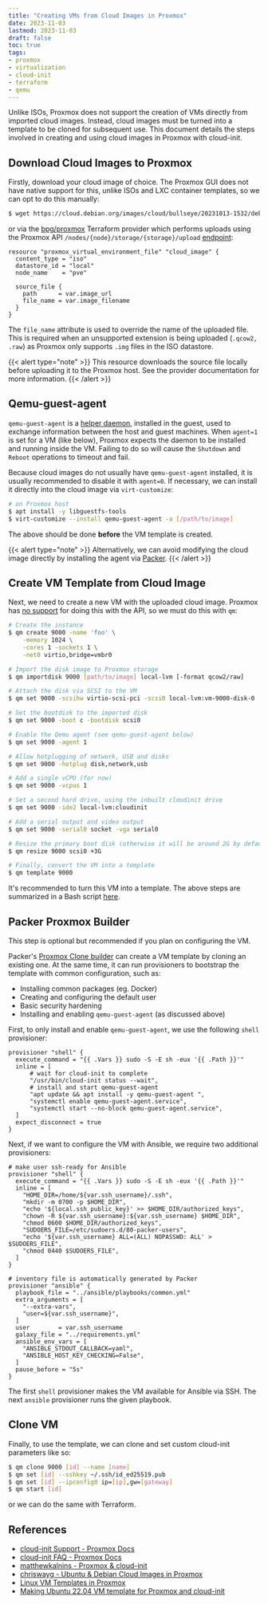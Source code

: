 ```yaml
---
title: "Creating VMs from Cloud Images in Proxmox"
date: 2023-11-03
lastmod: 2023-11-03
draft: false
toc: true
tags:
- proxmox
- virtualization
- cloud-init
- terraform
- qemu
---
```


Unlike ISOs, Proxmox does not support the creation of VMs directly from imported
cloud images. Instead, cloud images must be turned into a template to be cloned
for subsequent use. This document details the steps involved in creating and
using cloud images in Proxmox with cloud-init.

## Download Cloud Images to Proxmox

Firstly, download your cloud image of choice. The Proxmox GUI does not
have native support for this, unlike ISOs and LXC container templates, so we can
opt to do this manually:

```bash
$ wget https://cloud.debian.org/images/cloud/bullseye/20231013-1532/debian-11-generic-amd64-20231013-1532.qcow2 -O [path/to/image]
```

or via the
[bpg/proxmox](https://registry.terraform.io/providers/bpg/proxmox/latest/docs)
Terraform provider which performs uploads using the Proxmox
API `/nodes/{node}/storage/{storage}/upload`
[endpoint](https://pve.proxmox.com/pve-docs/api-viewer/index.html#/nodes/{node}/storage/{storage}/upload):

```hcl
resource "proxmox_virtual_environment_file" "cloud_image" {
  content_type = "iso"
  datastore_id = "local"
  node_name    = "pve"

  source_file {
    path      = var.image_url
    file_name = var.image_filename
  }
}
```

The `file_name` attribute is used to override the name of the uploaded file.
This is required when an unsupported extension is being uploaded (`.qcow2,
.raw`) as Proxmox only supports `.img` files in the ISO datastore.

{{< alert type="note" >}}
This resource downloads the source file locally before uploading it
to the Proxmox host. See the provider documentation for more information.
{{< /alert >}}

## Qemu-guest-agent

`qemu-guest-agent` is a [helper
daemon](https://pve.proxmox.com/wiki/Qemu-guest-agent), installed in the guest,
used to exchange information between the host and guest machines. When `agent=1`
is set for a VM (like below), Proxmox expects the daemon to be installed and
running inside the VM. Failing to do so will cause the `Shutdown` and `Reboot`
operations to timeout and fail.

Because cloud images do not usually have `qemu-guest-agent` installed, it is
usually recommended to disable it with `agent=0`. If necessary, we can install
it directly into the cloud image via `virt-customize`:

```bash
# on Proxmox host
$ apt install -y libguestfs-tools
$ virt-customize --install qemu-guest-agent -a [/path/to/image]
```

The above should be done **before** the VM template is created.

{{< alert type="note" >}}
Alternatively, we can avoid modifying the cloud image directly by installing the
agent via [Packer](#packer-proxmox-builder).
{{< /alert >}}

## Create VM Template from Cloud Image

Next, we need to create a new VM with the uploaded cloud image. Proxmox has [no
support](https://bugzilla.proxmox.com/show_bug.cgi?id=4141) for doing this with
the API, so we must do this with `qm`:

```bash
# Create the instance
$ qm create 9000 -name 'foo' \
    -memory 1024 \
    -cores 1 -sockets 1 \
    -net0 virtio,bridge=vmbr0

# Import the disk image to Proxmox storage
$ qm importdisk 9000 [path/to/image] local-lvm [-format qcow2/raw]

# Attach the disk via SCSI to the VM
$ qm set 9000 -scsihw virtio-scsi-pci -scsi0 local-lvm:vm-9000-disk-0

# Set the bootdisk to the imported disk
$ qm set 9000 -boot c -bootdisk scsi0

# Enable the Qemu agent (see qemu-guest-agent below)
$ qm set 9000 -agent 1

# Allow hotplugging of network, USB and disks
$ qm set 9000 -hotplug disk,network,usb

# Add a single vCPU (for now)
$ qm set 9000 -vcpus 1

# Set a second hard drive, using the inbuilt cloudinit drive
$ qm set 9000 -ide2 local-lvm:cloudinit

# Add a serial output and video output
$ qm set 9000 -serial0 socket -vga serial0

# Resize the primary boot disk (otherwise it will be around 2G by default)
$ qm resize 9000 scsi0 +3G

# Finally, convert the VM into a template
$ qm template 9000
```

It's recommended to turn this VM into a template. The above steps are
summarized in a Bash script
[here](https://github.com/kencx/homelab/blob/master/bin/import-cloud-image).

## Packer Proxmox Builder

This step is optional but recommended if you plan on configuring the
VM.

Packer's [Proxmox Clone
builder](https://developer.hashicorp.com/packer/integrations/hashicorp/proxmox/latest/components/builder/clone)
can create a VM template by cloning an existing one. At the same time, it can
run provisioners to bootstrap the template with common configuration, such as:

- Installing common packages (eg. Docker)
- Creating and configuring the default user
- Basic security hardening
- Installing and enabling `qemu-guest-agent` (as discussed above)

First, to only install and enable `qemu-guest-agent`, we use the following
`shell` provisioner:

```hcl
provisioner "shell" {
  execute_command = "{{ .Vars }} sudo -S -E sh -eux '{{ .Path }}'"
  inline = [
      # wait for cloud-init to complete
      "/usr/bin/cloud-init status --wait",
      # install and start qemu-guest-agent
      "apt update && apt install -y qemu-guest-agent ",
      "systemctl enable qemu-guest-agent.service",
      "systemctl start --no-block qemu-guest-agent.service",
  ]
  expect_disconnect = true
}
```

Next, if we want to configure the VM with Ansible, we require two additional
provisioners:

```hcl
# make user ssh-ready for Ansible
provisioner "shell" {
  execute_command = "{{ .Vars }} sudo -S -E sh -eux '{{ .Path }}'"
  inline = [
    "HOME_DIR=/home/${var.ssh_username}/.ssh",
    "mkdir -m 0700 -p $HOME_DIR",
    "echo '${local.ssh_public_key}' >> $HOME_DIR/authorized_keys",
    "chown -R ${var.ssh_username}:${var.ssh_username} $HOME_DIR",
    "chmod 0600 $HOME_DIR/authorized_keys",
    "SUDOERS_FILE=/etc/sudoers.d/80-packer-users",
    "echo '${var.ssh_username} ALL=(ALL) NOPASSWD: ALL' > $SUDOERS_FILE",
    "chmod 0440 $SUDOERS_FILE",
  ]
}

# inventory file is automatically generated by Packer
provisioner "ansible" {
  playbook_file = "../ansible/playbooks/common.yml"
  extra_arguments = [
    "--extra-vars",
    "user=${var.ssh_username}",
  ]
  user        = var.ssh_username
  galaxy_file = "../requirements.yml"
  ansible_env_vars = [
    "ANSIBLE_STDOUT_CALLBACK=yaml",
    "ANSIBLE_HOST_KEY_CHECKING=False",
  ]
  pause_before = "5s"
}
```

The first `shell` provisioner makes the VM available for Ansible via SSH. The
next `ansible` provisioner runs the given playbook.


## Clone VM

Finally, to use the template, we can clone and set custom cloud-init parameters like so:

```bash
$ qm clone 9000 [id] --name [name]
$ qm set [id] --sshkey ~/.ssh/id_ed25519.pub
$ qm set [id] --ipconfig0 ip=[ip],gw=[gateway]
$ qm start [id]
```

or we can do the same with Terraform.

## References
- [cloud-init Support - Proxmox Docs](https://pve.proxmox.com/wiki/Cloud-Init_Support)
- [cloud-init FAQ - Proxmox Docs](https://pve.proxmox.com/wiki/Cloud-Init_FAQ#Usage_in_Proxmox_VE)
- [matthewkalnins - Proxmox & cloud-init](https://matthewkalnins.com/posts/home-lab-setup-part-1-proxmox-cloud-init/)
- [chriswayg - Ubuntu & Debian Cloud Images in Proxmox](https://gist.github.com/chriswayg/b6421dcc69cb3b7e41f2998f1150e1df)
- [Linux VM Templates in Proxmox](https://www.apalrd.net/posts/2023/pve_cloud/)
- [Making Ubuntu 22.04 VM template for Proxmox and cloud-init](https://github.com/UntouchedWagons/Ubuntu-CloudInit-Docs)
